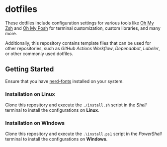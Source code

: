 # dotfiles

These dotfiles include configuration settings for various tools like [Oh My Zsh](https://github.com/ohmyzsh/ohmyzsh/) and [Oh My Posh](https://github.com/JanDeDobbeleer/oh-my-posh/) for terminal customization, custom libraries, and many more.

Additionally, this repository contains template files that can be used for other repositories, such as _GitHub Actions Workflow_, _Dependabot_, _Labeler_, or other commonly used dotfiles.

## Getting Started

Ensure that you have [nerd-fonts](https://github.com/ryanoasis/nerd-fonts/) installed on your system.

### Installation on Linux

Clone this repository and execute the `./install.sh` script in the _Shell_ terminal to install the configurations on **Linux**.

### Installation on Windows

Clone this repository and execute the `.\install.ps1` script in the _PowerShell_ terminal to install the configurations on **Windows**.
